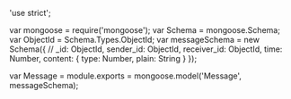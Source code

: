 'use strict';

var mongoose = require('mongoose');
var Schema = mongoose.Schema;
var ObjectId = Schema.Types.ObjectId;
var messageSchema = new Schema({
    // _id: ObjectId,
    sender_id: ObjectId,
    receiver_id: ObjectId,
    time: Number,
    content: {
        type: Number,
        plain: String
    }
});

var Message =  module.exports = mongoose.model('Message', messageSchema);
